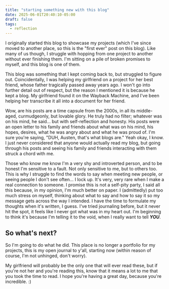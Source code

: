 ```yaml
---
title: "starting something new with this blog"
date: 2025-06-01T20:40:10-05:00
draft: false
tags:
  - reflection
---
```


I originally started this blog to showcase my projects (which I've since moved
to another place, so this is the "first ever" post on this blog). Like many of
us though, I struggle with hopping from one project to another without ever
finishing them. I'm sitting on a pile of broken promises to myself, and this
blog is one of them.

This blog was something that I kept coming back to, but struggled to figure out.
Coincidentally, I was helping my girlfriend on a project for her best friend,
whose father tragically passed away years ago. I won't go into further detail
out of respect, but the reason I mentioned it is because he kept a blog. My
girlfriend found it on the Wayback Machine, and I've been helping her transcribe
it all into a document for her friend.

Wow, are his posts are a time capsule from the 2000s, in all its middle-aged,
curmudgeonly, but lovable glory. He truly had no filter; whatever was on his
mind, he said... but with self-reflection and honesty. His posts were an open
letter to his family and friends about what was on his mind, his hopes, desires,
what he was angry about and what he was proud of. I'm sure you're saying, "DUH,
Austen, that's what blogs are." Yeah okay, I know. I just never considered that
anyone would actually read my blog, but going through his posts and seeing his
family and friends interacting with them struck a chord with me.

Those who know me know I'm a very shy and introverted person, and to be honest
I'm sensitive to a fault. Not only sensitive to me, but to others too. This is
why I struggle to find the words to say when meeting new people, or seeing
people I don't see often... I lock up. It's very, very rare when I make a real
connection to someone. I promise this is not a self-pity party, I said all this
because, in my opinion, I'm much better on paper. I (admittedly) put too much
stress on myself, thinking about what to say and how to say it so my message
gets across the way I intended. I have the time to formulate my thoughts when
it's written, I guess. I've tried journaling before, but it never hit the spot,
it feels like I never got what was in my heart out. I'm beginning to think it's
because I'm telling it to the void, when I really want to tell **_YOU_**.

## So what's next?

So I'm going to do what he did. This place is no longer a portfolio for my
projects, this is my open journal to y'all, starting now (within reason of
course, I'm not unhinged, don't worry).

My girlfriend will probably be the only one that will ever read these, but if
you're not her and you're reading this, know that it means a lot to me that you
took the time to read. I hope you're having a great day, because you're
incredible. :)
